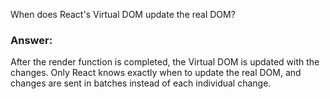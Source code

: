 When does React's Virtual DOM update the real DOM?

### Answer:

After the render function is completed, the Virtual DOM is updated with the changes. Only React knows exactly when to update the real DOM, and changes are sent in batches instead of each individual change.